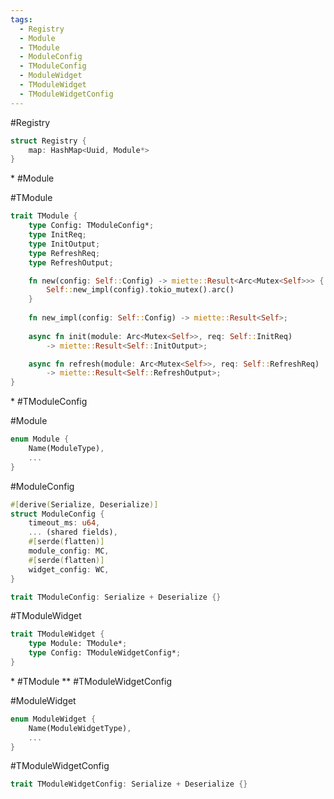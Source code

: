```yaml
---
tags:
  - Registry
  - Module
  - TModule
  - ModuleConfig
  - TModuleConfig
  - ModuleWidget
  - TModuleWidget
  - TModuleWidgetConfig
---
```


#Registry
```rust
struct Registry {
	map: HashMap<Uuid, Module*>
}
```
\* #Module 


#TModule
```rust
trait TModule {
	type Config: TModuleConfig*;
	type InitReq;
	type InitOutput;
	type RefreshReq;
	type RefreshOutput;

	fn new(config: Self::Config) -> miette::Result<Arc<Mutex<Self>>> {
		Self::new_impl(config).tokio_mutex().arc()
	}
	
	fn new_impl(config: Self::Config) -> miette::Result<Self>;
	
	async fn init(module: Arc<Mutex<Self>>, req: Self::InitReq) 
		-> miette::Result<Self::InitOutput>;

	async fn refresh(module: Arc<Mutex<Self>>, req: Self::RefreshReq) 
		-> miette::Result<Self::RefreshOutput>;
}
```
\* #TModuleConfig


#Module
```rust
enum Module {
	Name(ModuleType),
	...
}
```


#ModuleConfig
```rust
#[derive(Serialize, Deserialize)]
struct ModuleConfig {
	timeout_ms: u64,
	... (shared fields),
	#[serde(flatten)]
	module_config: MC,
	#[serde(flatten)]
	widget_config: WC,
}

trait TModuleConfig: Serialize + Deserialize {}
```


#TModuleWidget
```rust
trait TModuleWidget {
	type Module: TModule*;
	type Config: TModuleWidgetConfig*;
}
```
\* #TModule
\** #TModuleWidgetConfig 


#ModuleWidget 
```rust
enum ModuleWidget {
	Name(ModuleWidgetType),
	...
}
```

#TModuleWidgetConfig 
```rust
trait TModuleWidgetConfig: Serialize + Deserialize {}
```